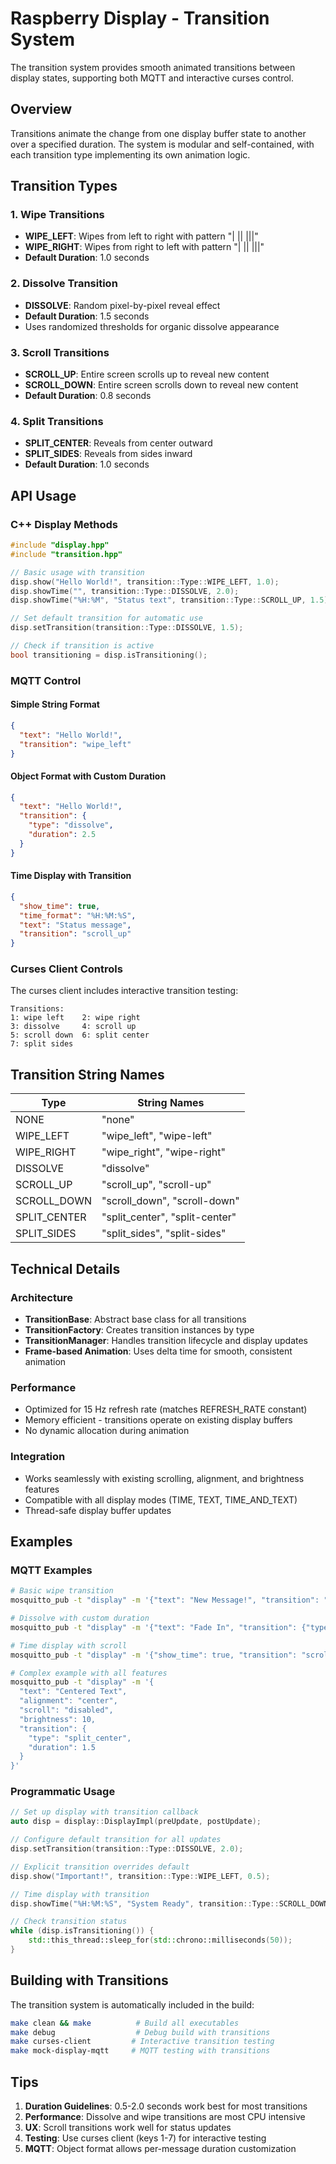 # Raspberry Display - Transition System

The transition system provides smooth animated transitions between display states, supporting both MQTT and interactive curses control.

## Overview

Transitions animate the change from one display buffer state to another over a specified duration. The system is modular and self-contained, with each transition type implementing its own animation logic.

## Transition Types

### 1. **Wipe Transitions**
- **WIPE_LEFT**: Wipes from left to right with pattern "| || |||"
- **WIPE_RIGHT**: Wipes from right to left with pattern "| || |||"
- **Default Duration**: 1.0 seconds

### 2. **Dissolve Transition**  
- **DISSOLVE**: Random pixel-by-pixel reveal effect
- **Default Duration**: 1.5 seconds
- Uses randomized thresholds for organic dissolve appearance

### 3. **Scroll Transitions**
- **SCROLL_UP**: Entire screen scrolls up to reveal new content
- **SCROLL_DOWN**: Entire screen scrolls down to reveal new content  
- **Default Duration**: 0.8 seconds

### 4. **Split Transitions**
- **SPLIT_CENTER**: Reveals from center outward
- **SPLIT_SIDES**: Reveals from sides inward
- **Default Duration**: 1.0 seconds

## API Usage

### C++ Display Methods

```cpp
#include "display.hpp"
#include "transition.hpp"

// Basic usage with transition
disp.show("Hello World!", transition::Type::WIPE_LEFT, 1.0);
disp.showTime("", transition::Type::DISSOLVE, 2.0);
disp.showTime("%H:%M", "Status text", transition::Type::SCROLL_UP, 1.5);

// Set default transition for automatic use
disp.setTransition(transition::Type::DISSOLVE, 1.5);

// Check if transition is active
bool transitioning = disp.isTransitioning();
```

### MQTT Control

#### Simple String Format
```json
{
  "text": "Hello World!",
  "transition": "wipe_left"
}
```

#### Object Format with Custom Duration
```json
{
  "text": "Hello World!",
  "transition": {
    "type": "dissolve",
    "duration": 2.5
  }
}
```

#### Time Display with Transition
```json
{
  "show_time": true,
  "time_format": "%H:%M:%S",
  "text": "Status message",
  "transition": "scroll_up"
}
```

### Curses Client Controls

The curses client includes interactive transition testing:

```
Transitions:
1: wipe left    2: wipe right
3: dissolve     4: scroll up
5: scroll down  6: split center
7: split sides
```

## Transition String Names

| Type | String Names |
|------|-------------|
| NONE | "none" |
| WIPE_LEFT | "wipe_left", "wipe-left" |  
| WIPE_RIGHT | "wipe_right", "wipe-right" |
| DISSOLVE | "dissolve" |
| SCROLL_UP | "scroll_up", "scroll-up" |
| SCROLL_DOWN | "scroll_down", "scroll-down" |
| SPLIT_CENTER | "split_center", "split-center" |
| SPLIT_SIDES | "split_sides", "split-sides" |

## Technical Details

### Architecture
- **TransitionBase**: Abstract base class for all transitions
- **TransitionFactory**: Creates transition instances by type
- **TransitionManager**: Handles transition lifecycle and display updates
- **Frame-based Animation**: Uses delta time for smooth, consistent animation

### Performance
- Optimized for 15 Hz refresh rate (matches REFRESH_RATE constant)
- Memory efficient - transitions operate on existing display buffers
- No dynamic allocation during animation

### Integration
- Works seamlessly with existing scrolling, alignment, and brightness features
- Compatible with all display modes (TIME, TEXT, TIME_AND_TEXT)
- Thread-safe display buffer updates

## Examples

### MQTT Examples

```bash
# Basic wipe transition
mosquitto_pub -t "display" -m '{"text": "New Message!", "transition": "wipe_left"}'

# Dissolve with custom duration
mosquitto_pub -t "display" -m '{"text": "Fade In", "transition": {"type": "dissolve", "duration": 3.0}}'

# Time display with scroll
mosquitto_pub -t "display" -m '{"show_time": true, "transition": "scroll_up"}'

# Complex example with all features
mosquitto_pub -t "display" -m '{
  "text": "Centered Text",
  "alignment": "center",
  "scroll": "disabled", 
  "brightness": 10,
  "transition": {
    "type": "split_center",
    "duration": 1.5
  }
}'
```

### Programmatic Usage

```cpp
// Set up display with transition callback
auto disp = display::DisplayImpl(preUpdate, postUpdate);

// Configure default transition for all updates
disp.setTransition(transition::Type::DISSOLVE, 2.0);

// Explicit transition overrides default
disp.show("Important!", transition::Type::WIPE_LEFT, 0.5);

// Time display with transition
disp.showTime("%H:%M:%S", "System Ready", transition::Type::SCROLL_DOWN);

// Check transition status
while (disp.isTransitioning()) {
    std::this_thread::sleep_for(std::chrono::milliseconds(50));
}
```

## Building with Transitions

The transition system is automatically included in the build:

```bash
make clean && make          # Build all executables
make debug                  # Debug build with transitions
make curses-client         # Interactive transition testing
make mock-display-mqtt     # MQTT testing with transitions
```

## Tips

1. **Duration Guidelines**: 0.5-2.0 seconds work best for most transitions
2. **Performance**: Dissolve and wipe transitions are most CPU intensive
3. **UX**: Scroll transitions work well for status updates
4. **Testing**: Use curses client (keys 1-7) for interactive testing
5. **MQTT**: Object format allows per-message duration customization
